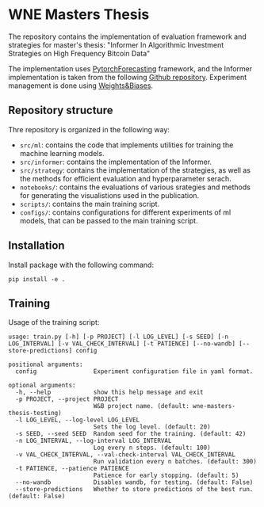 # WNE Masters Thesis

The repository contains the implementation of evaluation framework and strategies for master's thesis: "Informer In Algorithmic Investment
Strategies on High Frequency Bitcoin Data"

The implementation uses [PytorchForecasting](https://pytorch-forecasting.readthedocs.io/en/stable/) framework, and the Informer implementation is taken from the following [Github repository](https://github.com/martinwhl/Informer-PyTorch-Lightning). Experiment management is done using [Weights&Biases](https://wandb.ai/site).

## Repository structure
Thre repository is organized in the following way:
- `src/ml`: contains the code that implements utilities for training the machine learning models. 
- `src/informer`: contains the implementation of the Informer.
- `src/strategy`: contains the implementation of the strategies, as well as the methods for efficient evaluation and hyperparameter serach.
- `notebooks/`: contains the evaluations of various srategies and methods for generating the visualistions used in the publication.
- `scripts/`: contains the main training script.
- `configs/`: contains configurations for different experiments of ml models, that can be passed to the main training script.

## Installation

Install package with the following command:
```
pip install -e .
```

## Training 

Usage of the training script:
```
usage: train.py [-h] [-p PROJECT] [-l LOG_LEVEL] [-s SEED] [-n LOG_INTERVAL] [-v VAL_CHECK_INTERVAL] [-t PATIENCE] [--no-wandb] [--store-predictions] config

positional arguments:
  config                Experiment configuration file in yaml format.

optional arguments:
  -h, --help            show this help message and exit
  -p PROJECT, --project PROJECT
                        W&B project name. (default: wne-masters-thesis-testing)
  -l LOG_LEVEL, --log-level LOG_LEVEL
                        Sets the log level. (default: 20)
  -s SEED, --seed SEED  Random seed for the training. (default: 42)
  -n LOG_INTERVAL, --log-interval LOG_INTERVAL
                        Log every n steps. (default: 100)
  -v VAL_CHECK_INTERVAL, --val-check-interval VAL_CHECK_INTERVAL
                        Run validation every n batches. (default: 300)
  -t PATIENCE, --patience PATIENCE
                        Patience for early stopping. (default: 5)
  --no-wandb            Disables wandb, for testing. (default: False)
  --store-predictions   Whether to store predictions of the best run. (default: False)
```